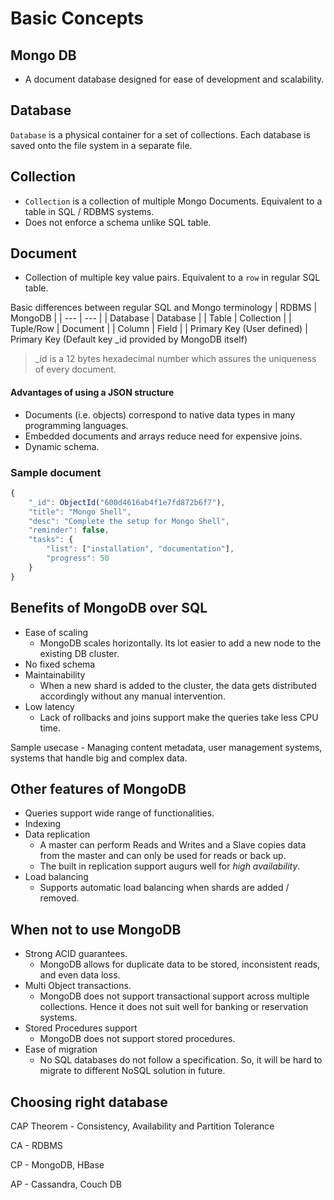 # Basic Concepts

## Mongo DB

- A document database designed for ease of development and scalability. 
  
## Database

`Database` is a physical container for a set of collections. Each database is saved onto the file system in a separate file. 

## Collection

- `Collection` is a collection of multiple Mongo Documents. Equivalent to a table in SQL / RDBMS systems. 
- Does not enforce a schema unlike SQL table. 

## Document

- Collection of multiple key value pairs. Equivalent to a `row` in regular SQL table. 

Basic differences between regular SQL and Mongo terminology 
| RDBMS | MongoDB |
| ---   | ---   | 
| Database | Database | 
| Table | Collection | 
| Tuple/Row | Document | 
| Column | Field | 
| Primary Key (User defined) | Primary Key (Default key _id provided by MongoDB itself)

> _id is a 12 bytes hexadecimal number which assures the uniqueness of every document.

#### Advantages of using a JSON structure

- Documents (i.e. objects) correspond to native data types in many programming languages.
- Embedded documents and arrays reduce need for expensive joins.
- Dynamic schema.

### Sample document

```javascript
{
	"_id": ObjectId("600d4616ab4f1e7fd872b6f7"),
	"title": "Mongo Shell",
	"desc": "Complete the setup for Mongo Shell",
	"reminder": false,
	"tasks": {
		"list": ["installation", "documentation"],
		"progress": 50
	}
}

```

## Benefits of MongoDB over SQL

- Ease of scaling
  - MongoDB scales horizontally. Its lot easier to add a new node to the existing DB cluster. 
- No fixed schema
- Maintainability 
  - When a new shard is added to the cluster, the data gets distributed accordingly without any manual intervention.
- Low latency
  - Lack of rollbacks and joins support make the queries take less CPU time.

Sample usecase - Managing content metadata, user management systems, systems that handle big and complex data.  

## Other features of MongoDB

- Queries support wide range of functionalities. 
- Indexing 
- Data replication
  - A master can perform Reads and Writes and a Slave copies data from the master and can only be used for reads or back up. 
  - The built in replication support augurs well for *high availability*. 
- Load balancing
  - Supports automatic load balancing when shards are added / removed. 
  
## When not to use MongoDB

- Strong ACID guarantees.
  - MongoDB allows for duplicate data to be stored, inconsistent reads, and even data loss.
- Multi Object transactions. 
  - MongoDB does not support transactional support across multiple collections. Hence it does not suit well for banking or reservation systems. 
- Stored Procedures support
  - MongoDB does not support stored procedures. 
- Ease of migration
  - No SQL databases do not follow a specification. So, it will be hard to migrate to different NoSQL solution in future.

## Choosing right database

CAP Theorem - Consistency, Availability and Partition Tolerance

CA - RDBMS

CP - MongoDB, HBase

AP - Cassandra, Couch DB